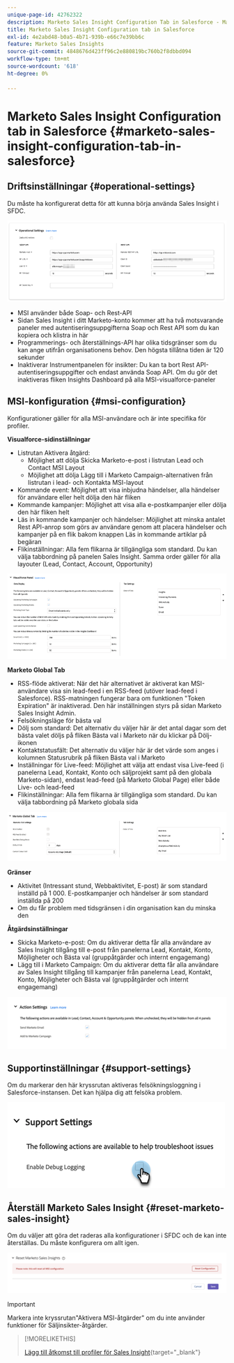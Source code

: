 ```yaml
---
unique-page-id: 42762322
description: Marketo Sales Insight Configuration Tab in Salesforce - Marketo Docs - Product Documentation
title: Marketo Sales Insight Configuration tab in Salesforce
exl-id: 4e2abd48-b0a5-4b71-939b-e66c7e39bb6c
feature: Marketo Sales Insights
source-git-commit: 4848676d423ff96c2e880819bc760b2f8dbbd094
workflow-type: tm+mt
source-wordcount: '618'
ht-degree: 0%

---
```


# Marketo Sales Insight Configuration tab in Salesforce {#marketo-sales-insight-configuration-tab-in-salesforce}

## Driftsinställningar {#operational-settings}

Du måste ha konfigurerat detta för att kunna börja använda Sales Insight i SFDC.

![](assets/marketo-sales-insight-configuration-tab-in-salesforce-1.png)

* MSI använder både Soap- och Rest-API
* Sidan Sales Insight i ditt Marketo-konto kommer att ha två motsvarande paneler med autentiseringsuppgifterna Soap och Rest API som du kan kopiera och klistra in här
* Programmerings- och återställnings-API har olika tidsgränser som du kan ange utifrån organisationens behov. Den högsta tillåtna tiden är 120 sekunder
* Inaktiverar Instrumentpanelen för insikter: Du kan ta bort Rest API-autentiseringsuppgifter och endast använda Soap API. Om du gör det inaktiveras fliken Insights Dashboard på alla MSI-visualforce-paneler

## MSI-konfiguration {#msi-configuration}

Konfigurationer gäller för alla MSI-användare och är inte specifika för profiler.

**Visualforce-sidinställningar**

* Listrutan Aktivera åtgärd:
   * Möjlighet att dölja Skicka Marketo-e-post i listrutan Lead och Contact MSI Layout
   * Möjlighet att dölja Lägg till i Marketo Campaign-alternativen från listrutan i lead- och Kontakta MSI-layout
* Kommande event: Möjlighet att visa inbjudna händelser, alla händelser för användare eller helt dölja den här fliken
* Kommande kampanjer: Möjlighet att visa alla e-postkampanjer eller dölja den här fliken helt
* Läs in kommande kampanjer och händelser: Möjlighet att minska antalet Rest API-anrop som görs av användare genom att placera händelser och kampanjer på en flik bakom knappen Läs in kommande artiklar på begäran
* Flikinställningar: Alla fem flikarna är tillgängliga som standard. Du kan välja tabbordning på panelen Sales Insight. Samma order gäller för alla layouter (Lead, Contact, Account, Opportunity)

![](assets/marketo-sales-insight-configuration-tab-in-salesforce-2.png)

**Marketo Global Tab**

* RSS-flöde aktiverat: När det här alternativet är aktiverat kan MSI-användare visa sin lead-feed i en RSS-feed (utöver lead-feed i Salesforce). RSS-matningen fungerar bara om funktionen &quot;Token Expiration&quot; är inaktiverad. Den här inställningen styrs på sidan Marketo Sales Insight Admin.
* Felsökningsläge för bästa val
* Dölj som standard: Det alternativ du väljer här är det antal dagar som det bästa valet döljs på fliken Bästa val i Marketo när du klickar på Dölj-ikonen
* Kontaktstatusfält: Det alternativ du väljer här är det värde som anges i kolumnen Statusrubrik på fliken Bästa val i Marketo
* Inställningar för Live-feed: Möjlighet att välja att endast visa Live-feed (i panelerna Lead, Kontakt, Konto och säljprojekt samt på den globala Marketo-sidan), endast lead-feed (på Marketo Global Page) eller både Live- och lead-feed
* Flikinställningar: Alla fem flikarna är tillgängliga som standard. Du kan välja tabbordning på Marketo globala sida

![](assets/marketo-sales-insight-configuration-tab-in-salesforce-3.png)

**Gränser**

* Aktivitet (Intressant stund, Webbaktivitet, E-post) är som standard inställd på 1 000. E-postkampanjer och händelser är som standard inställda på 200
* Om du får problem med tidsgränsen i din organisation kan du minska den

**Åtgärdsinställningar**

* Skicka Marketo-e-post: Om du aktiverar detta får alla användare av Sales Insight tillgång till e-post från panelerna Lead, Kontakt, Konto, Möjligheter och Bästa val (gruppåtgärder och internt engagemang)
* Lägg till i Marketo Campaign: Om du aktiverar detta får alla användare av Sales Insight tillgång till kampanjer från panelerna Lead, Kontakt, Konto, Möjligheter och Bästa val (gruppåtgärder och internt engagemang)

![](assets/marketo-sales-insight-configuration-tab-in-salesforce-4.png)

## Supportinställningar {#support-settings}

Om du markerar den här kryssrutan aktiveras felsökningsloggning i Salesforce-instansen. Det kan hjälpa dig att felsöka problem.

![](assets/marketo-sales-insight-configuration-tab-in-salesforce-5.png)

## Återställ Marketo Sales Insight {#reset-marketo-sales-insight}

Om du väljer att göra det raderas alla konfigurationer i SFDC och de kan inte återställas. Du måste konfigurera om allt igen.

![](assets/marketo-sales-insight-configuration-tab-in-salesforce-6.png)

>[!IMPORTANT]
>
>Markera inte kryssrutan&quot;Aktivera MSI-åtgärder&quot; om du inte använder funktioner för Säljinsikter-åtgärder.

>[!MORELIKETHIS]
>
>[Lägg till åtkomst till profiler för Sales Insight](/help/marketo/product-docs/marketo-sales-insight/msi-for-salesforce/configuration/add-sales-insight-access-to-profiles.md){target="_blank"}
